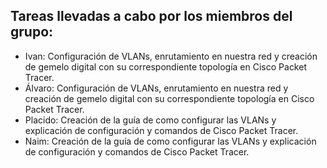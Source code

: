 ## Tareas llevadas a cabo por los miembros del grupo:

- Ivan: Configuración de VLANs, enrutamiento en nuestra red y creación de gemelo digital con su correspondiente topología en Cisco Packet Tracer.
- Álvaro: Configuración de VLANs, enrutamiento en nuestra red y creación de gemelo digital con su correspondiente topología en Cisco Packet Tracer.
- Placido: Creación de la guía de como configurar las VLANs y explicación de configuración y comandos de Cisco Packet Tracer.
- Naim: Creación de la guía de como configurar las VLANs y explicación de configuración y comandos de Cisco Packet Tracer.
